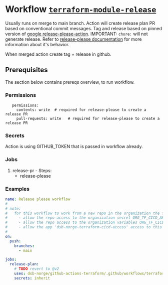 # Workflow [`terraform-module-release`](../.github/workflows/terraform-module-release.yaml)

Usually runs on merge to main branch.
Action will create release plan PR based on conventional commit messages.
Tag and release based on pinned version of [google release-please-action](https://github.com/googleapis/release-please-action).
IMPORTANT: ```chore:``` will not generate release.  Refer to [release-please documentation](https://github.com/googleapis/release-please?tab=readme-ov-file#release-please) for more information about it's behavior.

When merged action create tag + release in github.

## Prerequisites

The section below contains prereqs overview, to run workflow.

### Permissions

```text
   permissions:
     contents: write  # required for release-please to create a release PR
     pull-requests: write   # required for release-please to create a release PR
```

### Secrets

Action is using GITHUB_TOKEN that is passed in workflow already.

### Jobs

  1. release-pr
    - Steps:
      - release-please

### Examples

```yaml
name: Release please workflow
#
# note:
#   for this workflow to work from a new repo in the organization the following must be done:
#     - allow the repo access to the organization secret ORG_TF_CICD_APP_PRIVATE_KEY here: https://github.com/organizations/dsb-norge/settings/secrets/actions
#     - allow the repo access to the organization variables ORG_TF_CICD_APP_ID and ORG_TF_CICD_APP_INSTALLATION_ID here: https://github.com/organizations/dsb-norge/settings/variables/actions
#     - allow the app 'dsb-norge-terraform-cicd-access' access to this repo by "configuring" the app from here: https://github.com/organizations/dsb-norge/settings/installations
#
on:
  push:
    branches:
      - main

jobs:
  release-plan:
    # TODO revert to @v2
    uses: dsb-norge/github-actions-terraform/.github/workflows/terraform-module-release.yaml@login
    secrets: inherit
```

